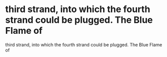 # third strand, into which the fourth strand could be plugged. The Blue Flame of

third strand, into which the fourth strand could be plugged. The Blue Flame of